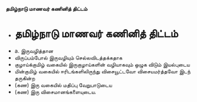 **தமிழ்நாடு மாணவர் கணினித் திட்டம்**
- # தமிழ்நாடு மாணவர் கணினித் திட்டம்
- a. இருவழித்தான
- விருப்பம்போல் இருவழியும் செல்லவிடத்தக்கதாக
- குழாய்க்குமிழ் வகையில் இருகுழாய்களின் வழியாகவும் ஒழுக விடும் இயல்புடைய
- மின்குமிழ் வகையில் ஈரிடங்களிலிருந்து விசையூட்டவோ விசையமர்த்தவோ இடந் தருகின்ற
- (கண) இரு வகையில் மதிப்பு வேறுபாடுடைய
- (கண) இரு விசைமானங்களையுடைய.


